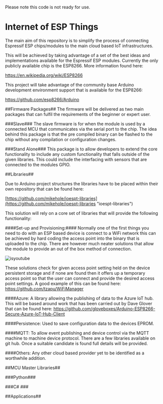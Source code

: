 Please note this code is not ready for use. 

# Internet of ESP Things

The main aim of this repository is to simplify the process of connecting Espressif ESP chips/modules to the main cloud based IoT infrastructures. 

This will be achieved by taking advantage of a set of the best ideas and implementations available for the Espressif ESP modules. Currently the only publicly available chip is the ESP8266. More information found here:  

https://en.wikipedia.org/wiki/ESP8266

This project will take advantage of the community base Arduino development environment support that is available for the ESP8266:

https://github.com/esp8266/Arduino

##Firmware Packages##
The firmware will be delivered as two main packages that can fulfil the requirements of the beginner or expert user.  

###Slave###
The slave firmware is for when the module is used by a connected MCU that communicates via the serial port to the chip. The idea behind this package is that the pre compiled binary can be flashed to the chip without any compilation or configuration changes.     

###Stand Alone###
This package is to allow developers to extend the core functionality to include any custom functionality that falls outside of the given libraries. This could include the interfacing with sensors that are connected to the modules GPIO. 

##Libraries##

Due to Arduino project structures the libraries have to be placed within their own repository that can be found here:

[https://github.com/mikehole/ioespt-libraries](https://github.com/mikehole/ioespt-libraries "ioespt-libraries")

This solution will rely on a core set of libraries that will provide the following functionality:  

####Set-up and Provisioning:####
Normally one of the first things you need to do with an ESP based device is connect to a WiFi network this can be achieved by hard coding the access point into the binary that is uploaded to the chip. There are however much neater solutions that allow the module to provide an out of the box method of connection.

![isyoutube](https://youtu.be/nMpJDldm9oA)

These solutions check for given access point setting held on the device persistent storage and if none are found then it offers up a temporary access point so that the user can connect and provide the desired access point settings. A good example of this can be found here: https://github.com/tzapu/WiFiManager 

####Azure: 
A library allowing the publishing of data to the Azure IoT hub. This will be based around work that has been carried out by Dave Glover that can be found here: https://github.com/gloveboxes/Arduino-ESP8266-Secure-Azure-IoT-Hub-Client

####Persistence: 
Used to save configuration data to the devices EPROM.


####MQTT:
To allow event publishing and device control via the MQTT machine to machine device protocol. There are a few libraries available on git hub. Once a suitable candidate is found full details will be provided.

####Others:
Any other cloud based provider yet to be identified as a worthwhile addition.

##MCU Master Libraries##

###Python###

###C# ###

##Applications##



